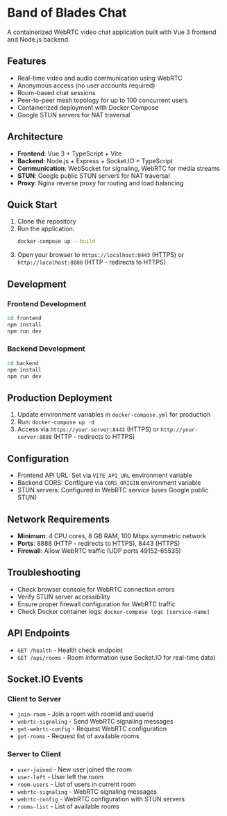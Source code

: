 # Band of Blades Chat

A containerized WebRTC video chat application built with Vue 3 frontend and Node.js backend.

## Features

- Real-time video and audio communication using WebRTC
- Anonymous access (no user accounts required)
- Room-based chat sessions
- Peer-to-peer mesh topology for up to 100 concurrent users
- Containerized deployment with Docker Compose
- Google STUN servers for NAT traversal

## Architecture

- **Frontend**: Vue 3 + TypeScript + Vite
- **Backend**: Node.js + Express + Socket.IO + TypeScript
- **Communication**: WebSocket for signaling, WebRTC for media streams
- **STUN**: Google public STUN servers for NAT traversal
- **Proxy**: Nginx reverse proxy for routing and load balancing

## Quick Start

1. Clone the repository
2. Run the application:
   ```bash
   docker-compose up --build
   ```
3. Open your browser to `https://localhost:8443` (HTTPS) or `http://localhost:8888` (HTTP - redirects to HTTPS)

## Development

### Frontend Development
```bash
cd frontend
npm install
npm run dev
```

### Backend Development
```bash
cd backend
npm install
npm run dev
```

## Production Deployment

1. Update environment variables in `docker-compose.yml` for production
2. Run: `docker-compose up -d`
3. Access via `https://your-server:8443` (HTTPS) or `http://your-server:8888` (HTTP - redirects to HTTPS)

## Configuration

- Frontend API URL: Set via `VITE_API_URL` environment variable
- Backend CORS: Configure via `CORS_ORIGIN` environment variable
- STUN servers: Configured in WebRTC service (uses Google public STUN)

## Network Requirements

- **Minimum**: 4 CPU cores, 8 GB RAM, 100 Mbps symmetric network
- **Ports**: 8888 (HTTP - redirects to HTTPS), 8443 (HTTPS)
- **Firewall**: Allow WebRTC traffic (UDP ports 49152-65535)

## Troubleshooting

- Check browser console for WebRTC connection errors
- Verify STUN server accessibility
- Ensure proper firewall configuration for WebRTC traffic
- Check Docker container logs: `docker-compose logs [service-name]`

## API Endpoints

- `GET /health` - Health check endpoint
- `GET /api/rooms` - Room information (use Socket.IO for real-time data)

## Socket.IO Events

### Client to Server
- `join-room` - Join a room with roomId and userId
- `webrtc-signaling` - Send WebRTC signaling messages
- `get-webrtc-config` - Request WebRTC configuration
- `get-rooms` - Request list of available rooms

### Server to Client
- `user-joined` - New user joined the room
- `user-left` - User left the room
- `room-users` - List of users in current room
- `webrtc-signaling` - WebRTC signaling messages
- `webrtc-config` - WebRTC configuration with STUN servers
- `rooms-list` - List of available rooms
